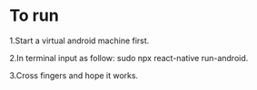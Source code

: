 # To run

1.Start a virtual android machine first.

2.In terminal input as follow: sudo npx react-native run-android.

3.Cross fingers and hope it works.